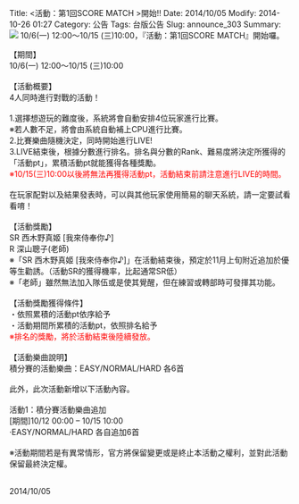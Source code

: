 Title: <活動：第1回SCORE MATCH >開始!!
Date: 2014/10/05
Modify: 2014-10-26 01:27
Category: 公告
Tags: 台版公告
Slug: announce_303
Summary: <img src="http://seudo.github.io/llsif_tw/images/e9_web_1.png"> 10/6(一) 12:00～10/15 (三)10:00，『活動：第1回SCORE MATCH』開始囉。

<div class="content_news">
<div class="note">
<p>【期間】<br />
10/6(一) 12:00～10/15 (三)10:00<br />
<br />
【活動概要】<br />
4人同時進行對戰的活動！<br />
<br />
1.選擇想遊玩的難度後，系統將會自動安排4位玩家進行比賽。<br />
※若人數不足，將會由系統自動補上CPU進行比賽。<br />
2.比賽樂曲隨機決定，同時開始進行LIVE!<br />
3.LIVE結束後，根據分數進行排名。排名與分數的Rank、難易度將決定所獲得的「活動pt」，累積活動pt就能獲得各種獎勵。<br />
<span style="color:red;">※10/15(三)10:00以後將無法再獲得活動pt，活動結束前請注意進行LIVE的時間。</span><br />
<br />
在玩家配對以及結果發表時，可以與其他玩家使用簡易的聊天系統，請一定要試看看唷！<br />
<br />
【活動獎勵】<br />
SR 西木野真姬 [我來侍奉你♪]<br />
R 深山聰子(老師)<br />
※「SR 西木野真姬 [我來侍奉你♪]」在活動結束後，預定於11月上旬附近追加於優等生勸誘。（活動SR的獲得機率，比起通常SR低）<br />
※「老師」雖然無法加入隊伍或是使其覺醒，但在練習或轉部時可發揮其功能。<br />
<br />
【活動獎勵獲得條件】<br />
・依照累積的活動pt依序給予<br />
・活動期間所累積的活動pt，依照排名給予<br />
<span style="color:red;">※排名的獎勵，將於活動結束後陸續發放。</span><br />
<br />
【活動樂曲說明】<br />
積分賽的活動樂曲：EASY/NORMAL/HARD 各6首<br />
<br />
此外，此次活動新增以下活動內容。<br />
<br />
活動1：積分賽活動樂曲追加<br />
[期間]10/12 00:00 – 10/15 10:00<br />
‧EASY/NORMAL/HARD 各自追加6首<br />
<br />
※活動期間若是有異常情形，官方將保留變更或是終止本活動之權利，並對此活動保留最終決定權。<br /><br />
</p>
		2014/10/05
		         
</div>
</div>
